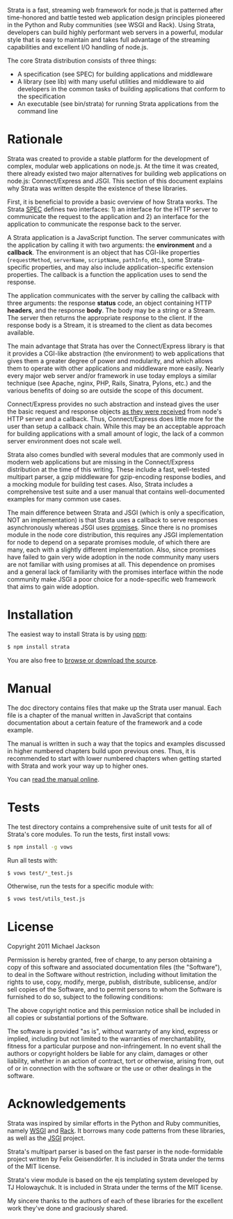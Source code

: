 Strata is a fast, streaming web framework for node.js that is patterned after
time-honored and battle tested web application design principles pioneered in
the Python and Ruby communities (see WSGI and Rack). Using Strata, developers
can build highly performant web servers in a powerful, modular style that is
easy to maintain and takes full advantage of the streaming capabilities and
excellent I/O handling of node.js.

The core Strata distribution consists of three things:

  - A specification (see SPEC) for building applications and middleware
  - A library (see lib) with many useful utilities and middleware to aid
    developers in the common tasks of building applications that conform to
    the specification
  - An executable (see bin/strata) for running Strata applications from the
    command line

# Rationale

Strata was created to provide a stable platform for the development of complex,
modular web applications on node.js. At the time it was created, there already
existed two major alternatives for building web applications on node.js:
Connect/Express and JSGI. This section of this document explains why Strata was
written despite the existence of these libraries.

First, it is beneficial to provide a basic overview of how Strata works. The
Strata [SPEC](https://github.com/mjijackson/strata/blob/master/SPEC) defines
two interfaces: 1) an interface for the HTTP server to communicate the request
to the application and 2) an interface for the application to communicate the
response back to the server.

A Strata application is a JavaScript function. The server communicates with the
application by calling it with two arguments: the **environment** and a
**callback**. The environment is an object that has CGI-like properties
(`requestMethod`, `serverName`, `scriptName`, `pathInfo`, etc.), some
Strata-specific properties, and may also include application-specific extension
properties. The callback is a function the application uses to send the response.

The application communicates with the server by calling the callback with three
arguments: the response **status** code, an object containing HTTP **headers**,
and the response **body**. The body may be a string or a Stream. The server then
returns the appropriate response to the client. If the response body is a
Stream, it is streamed to the client as data becomes available.

The main advantage that Strata has over the Connect/Express library is that it
provides a CGI-like abstraction (the environment) to web applications that gives
them a greater degree of power and modularity, and which allows them to operate
with other applications and middleware more easily. Nearly every major web
server and/or framework in use today employs a similar technique (see Apache,
nginx, PHP, Rails, Sinatra, Pylons, etc.) and the various benefits of doing so
are outside the scope of this document.

Connect/Express provides no such abstraction and instead gives the user the
basic request and response objects [as they were received](http://nodejs.org/api/http.html#event_request_)
from node's HTTP server and a callback. Thus, Connect/Express does little more
for the user than setup a callback chain. While this may be an acceptable
approach for building applications with a small amount of logic, the lack of a
common server environment does not scale well.

Strata also comes bundled with several modules that are commonly used in modern
web applications but are missing in the Connect/Express distribution at the time
of this writing. These include a fast, well-tested multipart parser, a gzip
middleware for gzip-encoding response bodies, and a mocking module for building
test cases. Also, Strata includes a comprehensive test suite and a user manual
that contains well-documented examples for many common use cases.

The main difference between Strata and JSGI (which is only a specification, NOT
an implementation) is that Strata uses a callback to serve responses
asynchronously whereas JSGI uses [promises](http://en.wikipedia.org/wiki/Futures_and_promises).
Since there is no promises module in the node core distribution, this requires
any JSGI implementation for node to depend on a separate promises module, of
which there are many, each with a slightly different implementation. Also, since
promises have failed to gain very wide adoption in the node community many users
are not familiar with using promises at all. This dependence on promises and a
general lack of familiarity with the promises interface within the node
community make JSGI a poor choice for a node-specific web framework that aims to
gain wide adoption.

# Installation

The easiest way to install Strata is by using [npm](http://npmjs.org/):

``` bash
$ npm install strata
```

You are also free to [browse or download the source](https://github.com/mjijackson/strata).

# Manual

The doc directory contains files that make up the Strata user manual. Each file
is a chapter of the manual written in JavaScript that contains documentation
about a certain feature of the framework and a code example.

The manual is written in such a way that the topics and examples discussed in
higher numbered chapters build upon previous ones. Thus, it is recommended to
start with lower numbered chapters when getting started with Strata and work
your way up to higher ones.

You can [read the manual online](http://stratajs.org/manual).

# Tests

The test directory contains a comprehensive suite of unit tests for all of
Strata's core modules. To run the tests, first install vows:

``` bash
$ npm install -g vows
```

Run all tests with:

``` bash
$ vows test/*_test.js
```

Otherwise, run the tests for a specific module with:

``` bash
$ vows test/utils_test.js
```

# License

Copyright 2011 Michael Jackson

Permission is hereby granted, free of charge, to any person obtaining a copy
of this software and associated documentation files (the "Software"), to deal
in the Software without restriction, including without limitation the rights
to use, copy, modify, merge, publish, distribute, sublicense, and/or sell
copies of the Software, and to permit persons to whom the Software is
furnished to do so, subject to the following conditions:

The above copyright notice and this permission notice shall be included in
all copies or substantial portions of the Software.

The software is provided "as is", without warranty of any kind, express or
implied, including but not limited to the warranties of merchantability,
fitness for a particular purpose and non-infringement. In no event shall the
authors or copyright holders be liable for any claim, damages or other
liability, whether in an action of contract, tort or otherwise, arising from,
out of or in connection with the software or the use or other dealings in
the software.

# Acknowledgements

Strata was inspired by similar efforts in the Python and Ruby communities,
namely [WSGI](http://www.wsgi.org/) and [Rack](http://rack.rubyforge.org/). It
borrows many code patterns from these libraries, as well as the [JSGI](http://jackjs.org/jsgi-spec.html)
project.

Strata's multipart parser is based on the fast parser in the node-formidable
project written by Felix Geisendörfer. It is included in Strata under the terms
of the MIT license.

Strata's view module is based on the ejs templating system developed by TJ
Holowaychuk. It is included in Strata under the terms of the MIT license.

My sincere thanks to the authors of each of these libraries for the excellent
work they've done and graciously shared.
